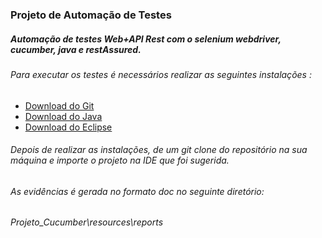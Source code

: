 ### Projeto de Automação de Testes
##### Automação de testes Web+API Rest com o selenium webdriver, cucumber, java e restAssured.


###### Para executar os testes é necessários realizar as seguintes instalações :

-  [Download do Git](https://git-scm.com/downloads)
-  [Download do Java](https://www.oracle.com/technetwork/pt/java/javase/downloads/index.html)
-  [Download do Eclipse](https://www.eclipse.org/downloads/)

###### Depois de realizar as instalações, de um git clone do repositório na sua máquina e importe o projeto na IDE que foi sugerida.

###### As evidências é gerada no formato doc no seguinte diretório:

###### Projeto_Cucumber\resources\reports
